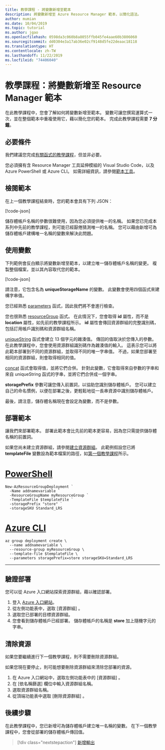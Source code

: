 ```yaml
---
title: 教學課程 - 將變數新增至範本
description: 將變數新增至 Azure Resource Manager 範本，以簡化語法。
author: mumian
ms.date: 10/04/2019
ms.topic: tutorial
ms.author: jgao
ms.openlocfilehash: 0598da3c060b8a8055ffb045fe4aae60b3806060
ms.sourcegitcommit: dd0304e3a17ab36e02cf9148d5fe22deaac18118
ms.translationtype: HT
ms.contentlocale: zh-TW
ms.lasthandoff: 11/22/2019
ms.locfileid: "74406040"
---
```

# <a name="tutorial-add-variables-to-your-resource-manager-template"></a>教學課程：將變數新增至 Resource Manager 範本

在此教學課程中，您會了解如何將變數新增至範本。 變數可讓您撰寫運算式一次，並在整個範本中重複使用它，藉以簡化您的範本。 完成此教學課程需要 **7 分鐘**。

## <a name="prerequisites"></a>必要條件

我們建議您完成[有關函式的教學課程](template-tutorial-add-functions.md)，但並非必要。

您必須擁有含 Resource Manager 工具延伸模組的 Visual Studio Code，以及 Azure PowerShell 或 Azure CLI。 如需詳細資訊，請參閱[範本工具](template-tutorial-create-first-template.md#get-tools)。

## <a name="review-template"></a>檢閱範本

在上一個教學課程結束時，您的範本會具有下列 JSON：

[!code-json[](~/resourcemanager-templates/get-started-with-templates/add-location/azuredeploy.json)]

儲存體帳戶名稱的參數很難使用，因為您必須提供唯一的名稱。 如果您已完成本系列中先前的教學課程，則可能已經厭倦猜測唯一的名稱。 您可以藉由新增可為儲存體帳戶建構唯一名稱的變數來解決此問題。

## <a name="use-variable"></a>使用變數

下列範例會反白顯示將變數新增至範本，以建立唯一儲存體帳戶名稱的變更。 複製整個檔案，並以其內容取代您的範本。

[!code-json[](~/resourcemanager-templates/get-started-with-templates/add-variable/azuredeploy.json?range=1-47&highlight=5-9,29-31,36)]

請注意，它包含名為 **uniqueStorageName** 的變數。 此變數會使用四個函式來建構字串值。

您已經熟悉 [parameters](resource-group-template-functions-deployment.md#parameters) 函式，因此我們將不會進行檢查。

您也很熟悉 [resourceGroup](resource-group-template-functions-resource.md#resourcegroup) 函式。 在此情況下，您會取得 **id** 屬性，而不是 **location** 屬性，如先前的教學課程所示。 **id** 屬性會傳回資源群組的完整識別碼，包括訂用帳戶識別碼和資源群組名稱。

[uniqueString](resource-group-template-functions-string.md#uniquestring) 函式會建立 13 個字元的雜湊值。 傳回的值取決於您傳入的參數。 在此教學課程中，您會使用資源群組識別碼作為雜湊值的輸入。 這表示您可以將此範本部署到不同的資源群組，並取得不同的唯一字串值。 不過，如果您部署至相同的資源群組，則會取得相同的值。

[concat](resource-group-template-functions-string.md#concat) 函式會取得值，並將它們合併。 針對此變數，它會取得來自參數的字串和來自 uniqueString 函式的字串，並將它們合併成一個字串。

**storagePrefix** 參數可讓您傳入前置詞，以協助您識別儲存體帳戶。 您可以建立自己的命名慣例，以便在部署之後，更輕鬆地從一長串資源中識別儲存體帳戶。

最後，請注意，儲存體名稱現在會設定為變數，而不是參數。

## <a name="deploy-template"></a>部署範本

讓我們來部署範本。 部署此範本會比先前的範本更容易，因為您只需提供儲存體名稱的前置詞。

如果您尚未建立資源群組，請參閱[建立資源群組](template-tutorial-create-first-template.md#create-resource-group)。 此範例假設您已將 **templateFile** 變數設為範本檔案的路徑，如[第一個教學課程](template-tutorial-create-first-template.md#deploy-template)所示。

# <a name="powershelltabazure-powershell"></a>[PowerShell](#tab/azure-powershell)

```azurepowershell
New-AzResourceGroupDeployment `
  -Name addnamevariable `
  -ResourceGroupName myResourceGroup `
  -TemplateFile $templateFile `
  -storagePrefix "store" `
  -storageSKU Standard_LRS
```

# <a name="azure-clitabazure-cli"></a>[Azure CLI](#tab/azure-cli)

```azurecli
az group deployment create \
  --name addnamevariable \
  --resource-group myResourceGroup \
  --template-file $templateFile \
  --parameters storagePrefix=store storageSKU=Standard_LRS
```

---

## <a name="verify-deployment"></a>驗證部署

您可以從 Azure 入口網站探索資源群組，藉以確認部署。

1. 登入 [Azure 入口網站](https://portal.azure.com)。
1. 從左側功能表中，選取 [資源群組]  。
1. 選取您已部署的目標資源群組。
1. 您會看到儲存體帳戶已經部署。 儲存體帳戶的名稱是 **store** 加上隨機字元的字串。

## <a name="clean-up-resources"></a>清除資源

如果您要繼續進行下一個教學課程，則不需要刪除資源群組。

如果您現在要停止，則可能想要刪除資源群組來清除您部署的資源。

1. 在 Azure 入口網站中，選取左側功能表中的 [資源群組]  。
2. 在 [依名稱篩選]  欄位中輸入資源群組名稱。
3. 選取資源群組名稱。
4. 從頂端功能表中選取 [刪除資源群組]  。

## <a name="next-steps"></a>後續步驟

在此教學課程中，您已新增可為儲存體帳戶建立唯一名稱的變數。 在下一個教學課程中，您會從部署的儲存體帳戶傳回值。

> [!div class="nextstepaction"]
> [新增輸出](template-tutorial-add-outputs.md)
